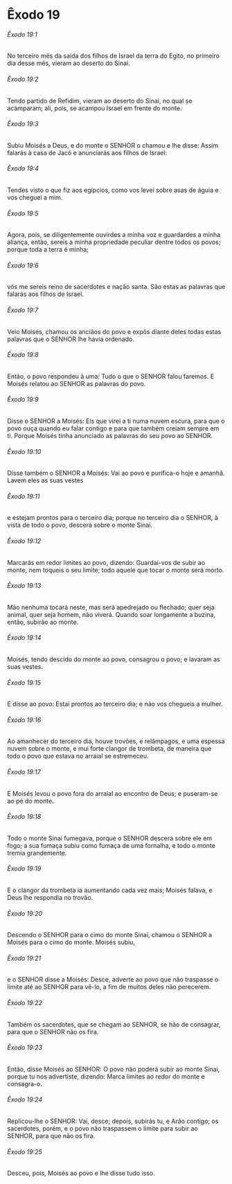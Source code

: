 # Êxodo 19

###### Êxodo 19:1

No terceiro mês da saída dos filhos de Israel da terra do Egito, no primeiro dia desse mês, vieram ao deserto do Sinai.

###### Êxodo 19:2

Tendo partido de Refidim, vieram ao deserto do Sinai, no qual se acamparam; ali, pois, se acampou Israel em frente do monte.

###### Êxodo 19:3

Subiu Moisés a Deus, e do monte o SENHOR o chamou e lhe disse: Assim falarás à casa de Jacó e anunciarás aos filhos de Israel:

###### Êxodo 19:4

Tendes visto o que fiz aos egípcios, como vos levei sobre asas de águia e vos cheguei a mim.

###### Êxodo 19:5

Agora, pois, se diligentemente ouvirdes a minha voz e guardardes a minha aliança, então, sereis a minha propriedade peculiar dentre todos os povos; porque toda a terra é minha;

###### Êxodo 19:6

vós me sereis reino de sacerdotes e nação santa. São estas as palavras que falarás aos filhos de Israel.

###### Êxodo 19:7

Veio Moisés, chamou os anciãos do povo e expôs diante deles todas estas palavras que o SENHOR lhe havia ordenado.

###### Êxodo 19:8

Então, o povo respondeu à uma: Tudo o que o SENHOR falou faremos. E Moisés relatou ao SENHOR as palavras do povo.

###### Êxodo 19:9

Disse o SENHOR a Moisés: Eis que virei a ti numa nuvem escura, para que o povo ouça quando eu falar contigo e para que também creiam sempre em ti. Porque Moisés tinha anunciado as palavras do seu povo ao SENHOR.

###### Êxodo 19:10

Disse também o SENHOR a Moisés: Vai ao povo e purifica-o hoje e amanhã. Lavem eles as suas vestes

###### Êxodo 19:11

e estejam prontos para o terceiro dia; porque no terceiro dia o SENHOR, à vista de todo o povo, descerá sobre o monte Sinai.

###### Êxodo 19:12

Marcarás em redor limites ao povo, dizendo: Guardai-vos de subir ao monte, nem toqueis o seu limite; todo aquele que tocar o monte será morto.

###### Êxodo 19:13

Mão nenhuma tocará neste, mas será apedrejado ou flechado; quer seja animal, quer seja homem, não viverá. Quando soar longamente a buzina, então, subirão ao monte.

###### Êxodo 19:14

Moisés, tendo descido do monte ao povo, consagrou o povo; e lavaram as suas vestes.

###### Êxodo 19:15

E disse ao povo: Estai prontos ao terceiro dia; e não vos chegueis a mulher.

###### Êxodo 19:16

Ao amanhecer do terceiro dia, houve trovões, e relâmpagos, e uma espessa nuvem sobre o monte, e mui forte clangor de trombeta, de maneira que todo o povo que estava no arraial se estremeceu.

###### Êxodo 19:17

E Moisés levou o povo fora do arraial ao encontro de Deus; e puseram-se ao pé do monte.

###### Êxodo 19:18

Todo o monte Sinai fumegava, porque o SENHOR descera sobre ele em fogo; a sua fumaça subiu como fumaça de uma fornalha, e todo o monte tremia grandemente.

###### Êxodo 19:19

E o clangor da trombeta ia aumentando cada vez mais; Moisés falava, e Deus lhe respondia no trovão.

###### Êxodo 19:20

Descendo o SENHOR para o cimo do monte Sinai, chamou o SENHOR a Moisés para o cimo do monte. Moisés subiu,

###### Êxodo 19:21

e o SENHOR disse a Moisés: Desce, adverte ao povo que não traspasse o limite até ao SENHOR para vê-lo, a fim de muitos deles não perecerem.

###### Êxodo 19:22

Também os sacerdotes, que se chegam ao SENHOR, se hão de consagrar, para que o SENHOR não os fira.

###### Êxodo 19:23

Então, disse Moisés ao SENHOR: O povo não poderá subir ao monte Sinai, porque tu nos advertiste, dizendo: Marca limites ao redor do monte e consagra-o.

###### Êxodo 19:24

Replicou-lhe o SENHOR: Vai, desce; depois, subirás tu, e Arão contigo; os sacerdotes, porém, e o povo não traspassem o limite para subir ao SENHOR, para que não os fira.

###### Êxodo 19:25

Desceu, pois, Moisés ao povo e lhe disse tudo isso.

